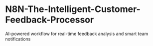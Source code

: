 # N8N-The-Intelligent-Customer-Feedback-Processor
AI-powered workflow for real-time feedback analysis and smart team notifications
